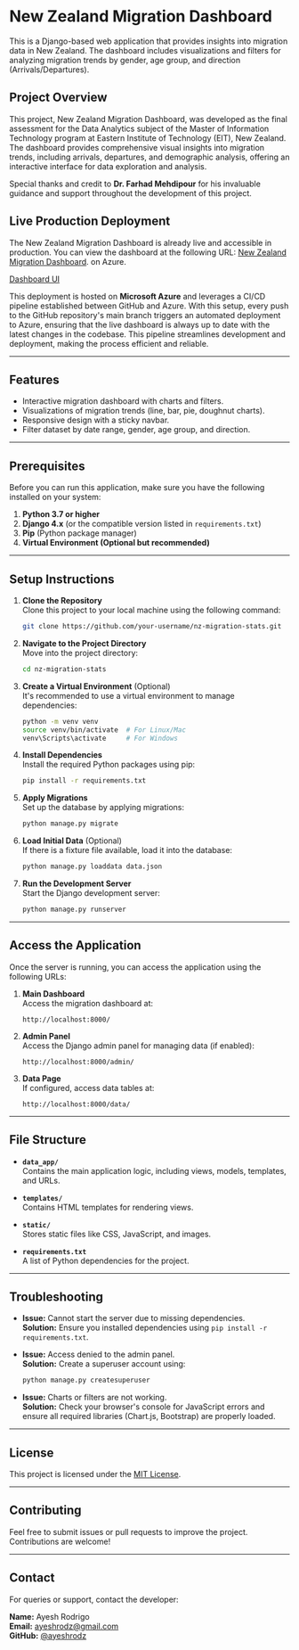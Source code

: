 
# New Zealand Migration Dashboard

This is a Django-based web application that provides insights into migration data in New Zealand. The dashboard includes visualizations and filters for analyzing migration trends by gender, age group, and direction (Arrivals/Departures). 

## Project Overview
This project, New Zealand Migration Dashboard, was developed as the final assessment for the Data Analytics subject of the Master of Information Technology program at Eastern Institute of Technology (EIT), New Zealand. The dashboard provides comprehensive visual insights into migration trends, including arrivals, departures, and demographic analysis, offering an interactive interface for data exploration and analysis. 

Special thanks and credit to **Dr. Farhad Mehdipour** for his invaluable guidance and support throughout the development of this project.

## Live Production Deployment
The New Zealand Migration Dashboard is already live and accessible in production. You can view the dashboard at the following URL: [New Zealand Migration Dashboard](https://nz-migration-dashboard-fecqhwd0ezhnhcdk.australiasoutheast-01.azurewebsites.net/). on Azure. 

[Dashboard UI](https://github.com/ayeshrodz/nz-migration-stats/blob/main/core/data/dashboard_ui.png)

This deployment is hosted on **Microsoft Azure** and leverages a CI/CD pipeline established between GitHub and Azure. With this setup, every push to the GitHub repository's main branch triggers an automated deployment to Azure, ensuring that the live dashboard is always up to date with the latest changes in the codebase. This pipeline streamlines development and deployment, making the process efficient and reliable.

---

## Features

- Interactive migration dashboard with charts and filters.
- Visualizations of migration trends (line, bar, pie, doughnut charts).
- Responsive design with a sticky navbar.
- Filter dataset by date range, gender, age group, and direction.

---

## Prerequisites

Before you can run this application, make sure you have the following installed on your system:

1. **Python 3.7 or higher**
2. **Django 4.x** (or the compatible version listed in `requirements.txt`)
3. **Pip** (Python package manager)
4. **Virtual Environment (Optional but recommended)**

---

## Setup Instructions

1. **Clone the Repository**  
   Clone this project to your local machine using the following command:

   ```bash
   git clone https://github.com/your-username/nz-migration-stats.git
   ```

2. **Navigate to the Project Directory**  
   Move into the project directory:
   ```bash
   cd nz-migration-stats
   ```

3. **Create a Virtual Environment** (Optional)  
   It's recommended to use a virtual environment to manage dependencies:
   ```bash
   python -m venv venv
   source venv/bin/activate  # For Linux/Mac
   venv\Scripts\activate     # For Windows
   ```

4. **Install Dependencies**  
   Install the required Python packages using pip:
   ```bash
   pip install -r requirements.txt
   ```

5. **Apply Migrations**  
   Set up the database by applying migrations:
   ```bash
   python manage.py migrate
   ```

6. **Load Initial Data** (Optional)  
   If there is a fixture file available, load it into the database:
   ```bash
   python manage.py loaddata data.json
   ```

7. **Run the Development Server**  
   Start the Django development server:
   ```bash
   python manage.py runserver
   ```

---

## Access the Application

Once the server is running, you can access the application using the following URLs:

1. **Main Dashboard**  
   Access the migration dashboard at:
   ```
   http://localhost:8000/
   ```

2. **Admin Panel**  
   Access the Django admin panel for managing data (if enabled):
   ```
   http://localhost:8000/admin/
   ```

3. **Data Page**  
   If configured, access data tables at:
   ```
   http://localhost:8000/data/
   ```

---

## File Structure

- **`data_app/`**  
  Contains the main application logic, including views, models, templates, and URLs.

- **`templates/`**  
  Contains HTML templates for rendering views.

- **`static/`**  
  Stores static files like CSS, JavaScript, and images.

- **`requirements.txt`**  
  A list of Python dependencies for the project.

---

## Troubleshooting

- **Issue:** Cannot start the server due to missing dependencies.  
  **Solution:** Ensure you installed dependencies using `pip install -r requirements.txt`.

- **Issue:** Access denied to the admin panel.  
  **Solution:** Create a superuser account using:
  ```bash
  python manage.py createsuperuser
  ```

- **Issue:** Charts or filters are not working.  
  **Solution:** Check your browser's console for JavaScript errors and ensure all required libraries (Chart.js, Bootstrap) are properly loaded.

---

## License

This project is licensed under the [MIT License](LICENSE).

---

## Contributing

Feel free to submit issues or pull requests to improve the project. Contributions are welcome!

---

## Contact

For queries or support, contact the developer:

**Name:** Ayesh Rodrigo  
**Email:** ayeshrodz@gmail.com  
**GitHub:** [@ayeshrodz](https://github.com/ayeshrodz)
